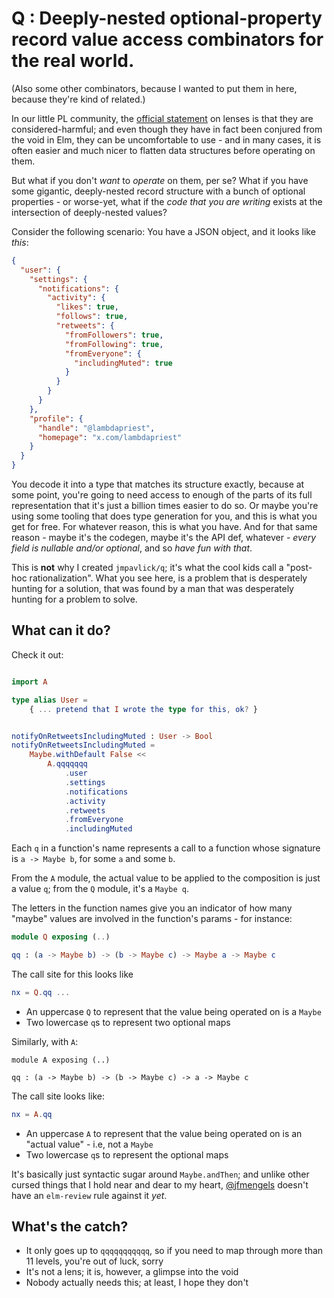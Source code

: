 # Q : Deeply-nested optional-property record value access combinators for the real world.

(Also some other combinators, because I wanted to put them in here, because they're kind of related.)

In our little PL community, the [official statement](https://github.com/elm/package.elm-lang.org/blob/fbaea7dbed03073a63b8c4c5212543acf95bb2e4/src/frontend/Page/Search.elm#L409-L429) on lenses is that they are considered-harmful; and even though they have in fact been conjured from the void in Elm, they can be uncomfortable to use - and in many cases, it is often easier and much nicer to flatten data structures before operating on them.

But what if you don't _want_ to _operate_ on them, per se? What if you have some gigantic, deeply-nested record structure with a bunch of optional properties - or worse-yet, what if the _code that you are writing_ exists at the intersection of deeply-nested values?

Consider the following scenario: You have a JSON object, and it looks like _this_:

```json
{
  "user": {
    "settings": {
      "notifications": {
        "activity": {
          "likes": true,
          "follows": true,
          "retweets": {
            "fromFollowers": true,
            "fromFollowing": true,
            "fromEveryone": {
              "includingMuted": true
            }
          }
        }  
      }
    },
    "profile": {
      "handle": "@lambdapriest",
      "homepage": "x.com/lambdapriest"
    }
  }
}
```

You decode it into a type that matches its structure exactly, because at some point, you're going to need access to enough of the parts of its full representation that it's just a billion times easier to do so. Or maybe you're using some tooling that does type generation for you, and this is what you get for free. For whatever reason, this is what you have. And for that same reason - maybe it's the codegen, maybe it's the API def, whatever - _every field is nullable and/or optional_, and so _have fun with that_.

This is **not** why I created `jmpavlick/q`; it's what the cool kids call a "post-hoc rationalization". What you see here, is a problem that is desperately hunting for a solution, that was found by a man that was desperately hunting for a problem to solve.

## What can it do?

Check it out:

```elm

import A

type alias User =
    { ... pretend that I wrote the type for this, ok? }


notifyOnRetweetsIncludingMuted : User -> Bool
notifyOnRetweetsIncludingMuted =
    Maybe.withDefault False <<
        A.qqqqqqq
            .user
            .settings
            .notifications
            .activity
            .retweets
            .fromEveryone
            .includingMuted
```

Each `q` in a function's name represents a call to a function whose signature is `a -> Maybe b`, for some `a` and some `b`.

From the `A` module, the actual value to be applied to the composition is just a value `q`; from the `Q` module, it's a `Maybe q`.

The letters in the function names give you an indicator of how many "maybe" values are involved in the function's params - for instance:

```elm
module Q exposing (..)

qq : (a -> Maybe b) -> (b -> Maybe c) -> Maybe a -> Maybe c
```

The call site for this looks like

``` elm
nx = Q.qq ...
```

- An uppercase `Q` to represent that the value being operated on is a `Maybe`
- Two lowercase `q`s to represent two optional maps

Similarly, with `A`:

```
module A exposing (..)

qq : (a -> Maybe b) -> (b -> Maybe c) -> a -> Maybe c
```

The call site looks like:

```elm
nx = A.qq
```

- An uppercase `A` to represent that the value being operated on is an "actual value" - i.e, not a `Maybe`
- Two lowercase `q`s to represent the optional maps

It's basically just syntactic sugar around `Maybe.andThen`; and unlike other cursed things that I hold near and dear to my heart, [@jfmengels](https://github.com/jfmengels/) doesn't have an `elm-review` rule against it _yet_.

## What's the catch?

- It only goes up to `qqqqqqqqqqq`, so if you need to map through more than 11 levels, you're out of luck, sorry
- It's not a lens; it is, however, a glimpse into the void
- Nobody actually needs this; at least, I hope they don't